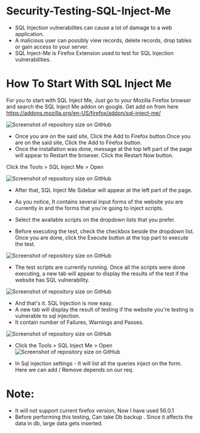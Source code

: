 # Security-Testing-SQL-Inject-Me
- SQL Injection vulnerabilites can cause a lot of damage to a web application. 
- A malicious user can possibly view records, delete records, drop tables or gain access to your server. 
- SQL Inject-Me is Firefox Extension used to test for SQL Injection vulnerabilities.

# How To Start With SQL Inject Me
For you to start with SQL Inject Me, Just go to your Mozilla Firefox browser and search the SQL   Inject Me addon on google.
   Get add on from here
 https://addons.mozilla.org/en-US/firefox/addon/sql-inject-me/
 
  ![Screenshot of repository size on GitHub](https://github.com/TSQAteam/Security-Testing-SQL-Inject-Me/blob/master/images/1.png)
  
   - Once you are on the said site, Click the Add to Firefox button.Once you are on the said site, Click  the Add to Firefox button.
   - Once the installation was done, message at the top left part of the page will appear to Restart the browser. Click the Restart Now  button.
   
   
   
   Click  the Tools > SQL Inject Me > Open
   
   ![Screenshot of repository size on GitHub](https://github.com/TSQAteam/Security-Testing-SQL-Inject-Me/blob/master/images/2.png)
 
   - After that,  SQL Inject Me Sidebar will appear at the left part of the page.
   - As you notice, It contains several input forms of the website you are currently in and the forms that you're going to inject scripts. 
      
   - Select the available scripts on the dropdown lists that you prefer. 
   - Before executing the test, check the checkbox beside the dropdown list. Once you are done, click the Execute button at the top part to execute the test.
   
   
  ![Screenshot of repository size on GitHub](https://github.com/TSQAteam/Security-Testing-SQL-Inject-Me/blob/master/images/3.png)

   - The test scripts are currently running. Once all the scripts were done executing, a new tab will appear to display the results of the test if the website has SQL vulnerability.
   
  ![Screenshot of repository size on GitHub](https://github.com/TSQAteam/Security-Testing-SQL-Inject-Me/blob/master/images/4.png)
  
  
   - And that's it. SQL Injection is now easy. 
   - A new tab will display the result of testing if the website you're testing is vulnerable to sql injection. 
   - It contain number of Failures, Warnings and Passes.
  
  
   ![Screenshot of repository size on GitHub](https://github.com/TSQAteam/Security-Testing-SQL-Inject-Me/blob/master/images/5.png)
   
   - Click  the Tools > SQL Inject Me > Open
      ![Screenshot of repository size on GitHub](https://github.com/TSQAteam/Security-Testing-SQL-Inject-Me/blob/master/images/6.png)
      
   -  In Sql injection settings  - It will list all the queries inject on the form. Here we can add / Remove depends on our req.
   
   
   # Note:
   - It will not support current firefox version, Now I have used 56.0.1
   - Before performing this testing, Can take Db backup . Since it affects the data in db, large data gets inserted.
